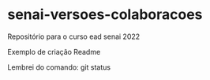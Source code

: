 # senai-versoes-colaboracoes
Repositório para o curso ead senai 2022

Exemplo de criação Readme

Lembrei do comando: git status
